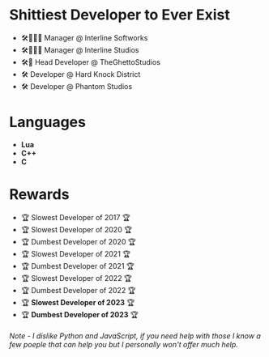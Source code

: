 # Shittiest Developer to Ever Exist

- 🛠️👷👨‍💼 Manager @ Interline Softworks 
- 🛠️👷👨‍💼 Manager @ Interline Studios 
- 🛠️👷 Head Developer @ TheGhettoStudios 
- 🛠️ Developer @ Hard Knock District 
- 🛠️ Developer @ Phantom Studios 

# Languages

- **Lua** 
- **C++** 
- **C**

# Rewards

- 🏆 Slowest Developer of 2017 🏆
- 🏆 Slowest Developer of 2020 🏆
- 🏆 Dumbest Developer of 2020 🏆
- 🏆 Slowest Developer of 2021 🏆
- 🏆 Dumbest Developer of 2021 🏆
- 🏆 Slowest Developer of 2022 🏆
- 🏆 Dumbest Developer of 2022 🏆
- 🏆 **Slowest Developer of 2023** 🏆
- 🏆 **Dumbest Developer of 2023** 🏆

###### Note - I dislike Python and JavaScript, if you need help with those I know a few poeple that can help you but I personally won't offer much help.
